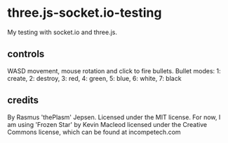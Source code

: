 # three.js-socket.io-testing
My testing with socket.io and three.js.

## controls
WASD movement, mouse rotation and click to fire bullets.
Bullet modes: 1: create, 2: destroy, 3: red, 4: green, 5: blue, 6: white, 7: black

## credits
By Rasmus 'thePlasm' Jepsen. Licensed under the MIT license.
For now, I am using 'Frozen Star' by Kevin Macleod licensed under the Creative Commons license, which can be found at incompetech.com